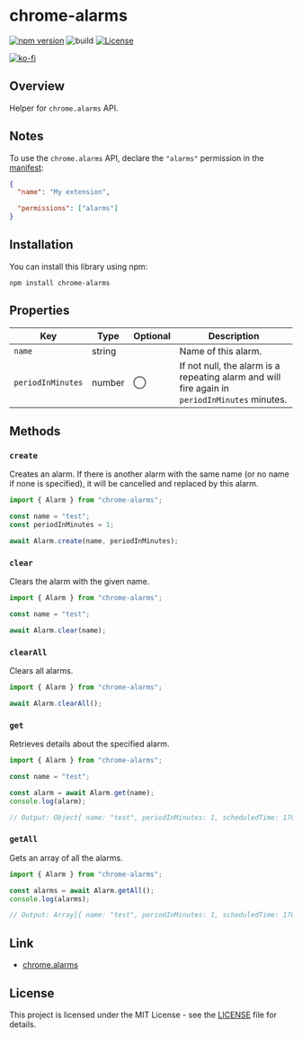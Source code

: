 # chrome-alarms

[![npm version](https://badge.fury.io/js/chrome-alarms.svg)](https://badge.fury.io/js/chrome-alarms)
![build](https://github.com/ryohidaka/chrome-alarms/workflows/Build/badge.svg)
[![License](https://img.shields.io/badge/license-MIT-blue.svg)](https://opensource.org/licenses/MIT)

[![ko-fi](https://ko-fi.com/img/githubbutton_sm.svg)](https://ko-fi.com/B0B6TVH92)

## Overview

Helper for `chrome.alarms` API.

## Notes

To use the `chrome.alarms` API, declare the `"alarms"` permission in the [manifest](https://developer.chrome.com/docs/extensions/reference/manifest):

```json
{
  "name": "My extension",

  "permissions": ["alarms"]
}
```

## Installation

You can install this library using npm:

```shell
npm install chrome-alarms
```

## Properties

| Key               | Type   | Optional | Description                                                                                   |
| ----------------- | ------ | -------- | --------------------------------------------------------------------------------------------- |
| `name`            | string |          | Name of this alarm.                                                                           |
| `periodInMinutes` | number | ◯        | If not null, the alarm is a repeating alarm and will fire again in `periodInMinutes` minutes. |

## Methods

### `create`

Creates an alarm. If there is another alarm with the same name (or no name if none is specified), it will be cancelled and replaced by this alarm.

```typescript
import { Alarm } from "chrome-alarms";

const name = "test";
const periodInMinutes = 1;

await Alarm.create(name, periodInMinutes);
```

### `clear`

Clears the alarm with the given name.

```typescript
import { Alarm } from "chrome-alarms";

const name = "test";

await Alarm.clear(name);
```

### `clearAll`

Clears all alarms.

```typescript
import { Alarm } from "chrome-alarms";

await Alarm.clearAll();
```

### `get`

Retrieves details about the specified alarm.

```typescript
import { Alarm } from "chrome-alarms";

const name = "test";

const alarm = await Alarm.get(name);
console.log(alarm);

// Output: Object{ name: "test", periodInMinutes: 1, scheduledTime: 1706435598914.826 }
```

### `getAll`

Gets an array of all the alarms.

```typescript
import { Alarm } from "chrome-alarms";

const alarms = await Alarm.getAll();
console.log(alarms);

// Output: Array[{ name: "test", periodInMinutes: 1, scheduledTime: 1706435598914.826 }]
```

## Link

- [chrome.alarms](https://developer.chrome.com/docs/extensions/reference/api/alarms)

## License

This project is licensed under the MIT License - see the [LICENSE](LICENSE) file for details.
